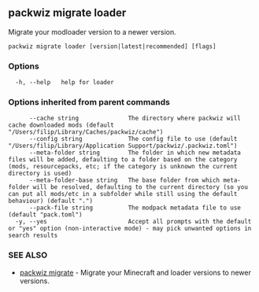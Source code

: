 ## packwiz migrate loader

Migrate your modloader version to a newer version.

```
packwiz migrate loader [version|latest|recommended] [flags]
```

### Options

```
  -h, --help   help for loader
```

### Options inherited from parent commands

```
      --cache string              The directory where packwiz will cache downloaded mods (default "/Users/filip/Library/Caches/packwiz/cache")
      --config string             The config file to use (default "/Users/filip/Library/Application Support/packwiz/.packwiz.toml")
      --meta-folder string        The folder in which new metadata files will be added, defaulting to a folder based on the category (mods, resourcepacks, etc; if the category is unknown the current directory is used)
      --meta-folder-base string   The base folder from which meta-folder will be resolved, defaulting to the current directory (so you can put all mods/etc in a subfolder while still using the default behaviour) (default ".")
      --pack-file string          The modpack metadata file to use (default "pack.toml")
  -y, --yes                       Accept all prompts with the default or "yes" option (non-interactive mode) - may pick unwanted options in search results
```

### SEE ALSO

* [packwiz migrate](packwiz_migrate.md)	 - Migrate your Minecraft and loader versions to newer versions.

